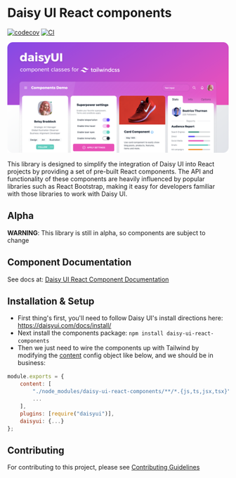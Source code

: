 # Daisy UI React components

[![codecov](https://codecov.io/gh/nenorrell/daisy-ui-react/branch/master/graph/badge.svg?token=5BVSFNKS43)](https://codecov.io/gh/nenorrell/daisy-ui-react) [![CI](https://github.com/nenorrell/daisy-ui-react/actions/workflows/ci.yml/badge.svg?branch=master)](https://github.com/nenorrell/daisy-ui-react/actions/workflows/ci.yml)

<img src="https://raw.githubusercontent.com/saadeghi/files/main/daisyui/card-3.png" />

This library is designed to simplify the integration of Daisy UI into React projects by providing a set of pre-built React components. The API and functionality of these components are heavily influenced by popular libraries such as React Bootstrap, making it easy for developers familiar with those libraries to work with Daisy UI.

## Alpha
**WARNING**: This library is still in alpha, so components are subject to change

## Component Documentation

See docs at: [Daisy UI React Component Documentation](https://github.com/nenorrell/daisy-ui-react/wiki)

## Installation & Setup

- First thing's first, you'll need to follow Daisy UI's install directions here: https://daisyui.com/docs/install/
- Next install the components package: `npm install daisy-ui-react-components`
- Then we just need to wire the components up with Tailwind by modifying the [content](https://tailwindcss.com/docs/content-configuration) config object like below, and we should be in business:

```javascript
module.exports = {
    content: [
        "./node_modules/daisy-ui-react-components/**/*.{js,ts,jsx,tsx}",
        ...
    ],
    plugins: [require("daisyui")],
    daisyui: {...}
};
```

## Contributing
For contributing to this project, please see [Contributing Guidelines](https://github.com/nenorrell/daisy-ui-react/blob/master/CONTRIBUTING.md)